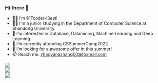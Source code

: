### Hi there 👋
- 🙋‍♂️ I’m @Tcoder-l3est!
- 👨‍🎓 I'm a junior studying in the Department of Computer Science at Shandong University.
- 👀 I’m interested in Database, Datamining, Machine Learning and Deep Learning.
- 🌱 I’m currently attending CSSummerCamp2022.
- 💪 I’m looking for a awesome offer in this summer!
- 📫 Reach me: zhaoyangzhang00@foxmail.com

<img align="left" src="https://github-readme-stats.vercel.app/api?username=Tcoder-l3est&show_icons=true&icon_color=CE1D2D&text_color=718096&bg_color=ffffff" />
<br>

<img align="left" src="https://stats.justsong.cn/api/csdn?id=qq_47865838" style="box-shadow:none !important">
<br>


<img align="left" src="https://github-readme-stats.vercel.app/api/top-langs/?username=Tcoder-l3est&show_icons=true&icon_color=CE1D2D&text_color=718096&bg_color=ffffff&layout=compact&langs_count=10" />
<br>


<!--
**Tcoder-l3est/Tcoder-l3est** is a ✨ _special_ ✨ repository because its `README.md` (this file) appears on your GitHub profile. -->
